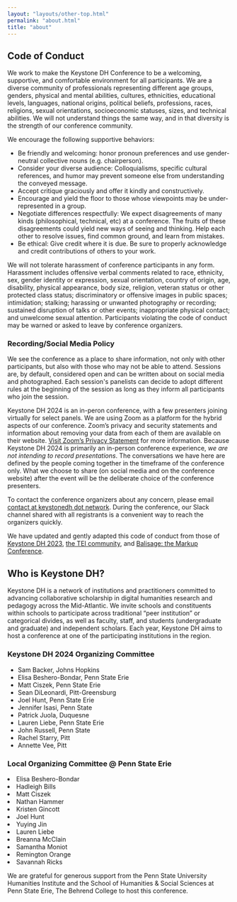 ```yaml
---
layout: "layouts/other-top.html"
permalink: "about.html"
title: "about"
---
```


<h2 id="cod"> Code of Conduct</h2>

We work to make the Keystone DH Conference to be a welcoming, supportive, and comfortable environment for all participants. We are a diverse community of professionals representing different age groups, genders, physical and mental abilities, cultures, ethnicities, educational levels, languages, national origins, political beliefs, professions, races, religions, sexual orientations, socioeconomic statuses, sizes, and technical abilities. We will not understand things the same way, and in that diversity is the strength of our conference community.

We encourage the following supportive behaviors:

- Be friendly and welcoming: honor pronoun preferences and use gender-neutral collective nouns (e.g. <quote>chairperson</quote>).
- Consider your diverse audience: Colloquialisms, specific cultural references, and humor may prevent someone else from understanding the conveyed message.
- Accept critique graciously and offer it kindly and constructively.
- Encourage and yield the floor to those whose viewpoints may be under-represented in a group.
- Negotiate differences respectfully: We expect disagreements of many kinds (philosophical, technical, etc) at a conference. The fruits of these disagreements could yield new ways of seeing and thinking. Help each other to resolve issues, find common ground, and learn from mistakes.
- Be ethical: Give credit where it is due. Be sure to properly acknowledge and credit contributions of others to your work.

We will not tolerate harassment of conference participants in any form. Harassment includes offensive verbal comments related to race, ethnicity, sex, gender identity or expression, sexual orientation, country of origin, age, disability, physical appearance, body size, religion, veteran status or other protected class status; discriminatory or offensive images in public spaces; intimidation; stalking; harassing or unwanted photography or recording; sustained disruption of talks or other events; inappropriate physical contact; and unwelcome sexual attention. Participants violating the code of conduct may be warned or asked to leave by conference organizers.

### Recording/Social Media Policy

We see the conference as a place to share information, not only with other participants, but also with those who may not be able to attend. Sessions are, by default, considered open and can be written about on social media and photographed. Each session's panelists can decide to adopt different rules at the beginning of the session as long as they inform all participants who join the session.

Keystone DH 2024 is an in-peron conference, with a few presenters joining virtually for select panels. We are using Zoom as a platform for the hybrid aspects of our conference. Zoom’s privacy and security statements and information about removing your data from each of them are available on their website. <a href="https://explore.zoom.us/en/privacy/" target="_blank">Visit Zoom’s Privacy Statement</a> for more information. Because Keystone DH 2024 is primarily an in-person conference experience, _we are not intending to record presentations_. The conversations we have here are defined by the people coming together in the timeframe of the conference only. What we choose to share (on social media and on the conference website) after the event will be the deliberate choice of the conference presenters.

To contact the conference organizers about any concern, please email [contact at keystonedh dot network](mailto:contact@keystonedh.network). During the conference, our Slack channel shared with all registrants is a convenient way to reach the organizers quickly.

We have updated and gently adapted this code of conduct from those of [Keystone DH 2023](https://keystonedh.network/2023/code), [the TEI community](https://tei-c.org/about/code-of-conduct/), and [Balisage: the Markup Conference](https://www.balisage.net/conduct.html).

<h2 id="who">Who is Keystone DH?</h2>

Keystone DH is a network of institutions and practitioners committed 
to advancing collaborative scholarship in digital humanities research and pedagogy 
across the Mid-Atlantic. We invite schools and constituents within schools
to participate across traditional “peer institution” or categorical divides, as well as faculty,
staff, and students (undergraduate and graduate) and independent scholars. 
Each year, Keystone DH aims to host a conference at one of the 
participating institutions in the region.

<section id="organizers">
<div id="network">
<h3>Keystone DH 2024 Organizing Committee</h3>
<ul>
<li>Sam Backer, Johns Hopkins</li>
<li>Elisa Beshero-Bondar, Penn State Erie</li>
<li>Matt Ciszek, Penn State Erie</li>
<li>Sean DiLeonardi, Pitt-Greensburg</li>
<li>Joel Hunt, Penn State Erie</li>
<li>Jennifer Isasi, Penn State</li>
<li>Patrick Juola, Duquesne</li>
<li>Lauren Liebe, Penn State Erie</li>
<li>John Russell, Penn State</li>
<li>Rachel Starry, Pitt</li>
<li>Annette Vee, Pitt</li>
</ul>
</div>
<div id="local">
<h3>Local Organizing Committee @ Penn State Erie</h3>
<li>Elisa Beshero-Bondar</li>
<li>Hadleigh Bills</li>
<li>Matt Ciszek</li>
<li>Nathan Hammer</li>
<li>Kristen Gincott</li>
<li>Joel Hunt</li>
<li>Yuying Jin</li>
<li>Lauren Liebe</li>
<li>Breanna McClain</li>
<li>Samantha Moniot</li>
<li>Remington Orange</li>
<li>Savannah Ricks</li>
</div>
</section>

We are grateful for generous support from the Penn State University Humanities Institute and the School of Humanities & Social Sciences at Penn State Erie, The Behrend College to host this conference.


    
